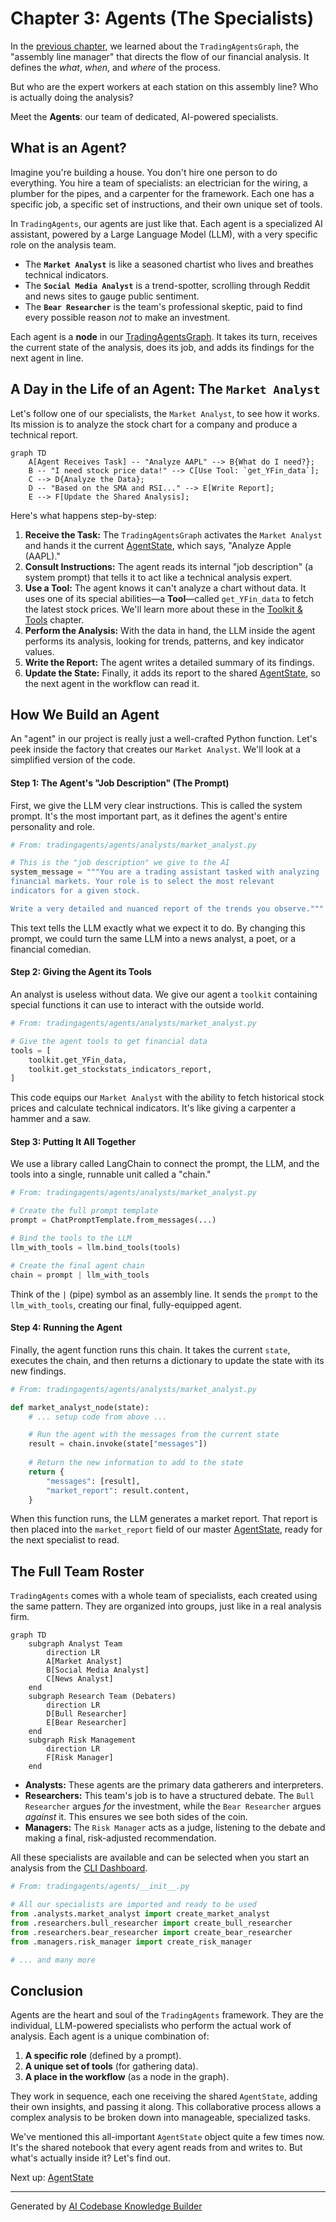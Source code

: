 # Chapter 3: Agents (The Specialists)

In the [previous chapter](02_tradingagentsgraph_.md), we learned about the `TradingAgentsGraph`, the "assembly line manager" that directs the flow of our financial analysis. It defines the *what*, *when*, and *where* of the process.

But who are the expert workers at each station on this assembly line? Who is actually doing the analysis?

Meet the **Agents**: our team of dedicated, AI-powered specialists.

## What is an Agent?

Imagine you're building a house. You don't hire one person to do everything. You hire a team of specialists: an electrician for the wiring, a plumber for the pipes, and a carpenter for the framework. Each one has a specific job, a specific set of instructions, and their own unique set of tools.

In `TradingAgents`, our agents are just like that. Each agent is a specialized AI assistant, powered by a Large Language Model (LLM), with a very specific role on the analysis team.

*   The **`Market Analyst`** is like a seasoned chartist who lives and breathes technical indicators.
*   The **`Social Media Analyst`** is a trend-spotter, scrolling through Reddit and news sites to gauge public sentiment.
*   The **`Bear Researcher`** is the team's professional skeptic, paid to find every possible reason *not* to make an investment.

Each agent is a **node** in our [TradingAgentsGraph](02_tradingagentsgraph_.md). It takes its turn, receives the current state of the analysis, does its job, and adds its findings for the next agent in line.

## A Day in the Life of an Agent: The `Market Analyst`

Let's follow one of our specialists, the `Market Analyst`, to see how it works. Its mission is to analyze the stock chart for a company and produce a technical report.

```mermaid
graph TD
    A[Agent Receives Task] -- "Analyze AAPL" --> B{What do I need?};
    B -- "I need stock price data!" --> C[Use Tool: `get_YFin_data`];
    C --> D{Analyze the Data};
    D -- "Based on the SMA and RSI..." --> E[Write Report];
    E --> F[Update the Shared Analysis];
```

Here's what happens step-by-step:

1.  **Receive the Task:** The `TradingAgentsGraph` activates the `Market Analyst` and hands it the current [AgentState](04_agentstate_.md), which says, "Analyze Apple (AAPL)."
2.  **Consult Instructions:** The agent reads its internal "job description" (a system prompt) that tells it to act like a technical analysis expert.
3.  **Use a Tool:** The agent knows it can't analyze a chart without data. It uses one of its special abilities—a **Tool**—called `get_YFin_data` to fetch the latest stock prices. We'll learn more about these in the [Toolkit & Tools](05_toolkit___tools_.md) chapter.
4.  **Perform the Analysis:** With the data in hand, the LLM inside the agent performs its analysis, looking for trends, patterns, and key indicator values.
5.  **Write the Report:** The agent writes a detailed summary of its findings.
6.  **Update the State:** Finally, it adds its report to the shared [AgentState](04_agentstate_.md), so the next agent in the workflow can read it.

## How We Build an Agent

An "agent" in our project is really just a well-crafted Python function. Let's peek inside the factory that creates our `Market Analyst`. We'll look at a simplified version of the code.

#### Step 1: The Agent's "Job Description" (The Prompt)

First, we give the LLM very clear instructions. This is called the system prompt. It's the most important part, as it defines the agent's entire personality and role.

```python
# From: tradingagents/agents/analysts/market_analyst.py

# This is the "job description" we give to the AI
system_message = """You are a trading assistant tasked with analyzing
financial markets. Your role is to select the most relevant 
indicators for a given stock.

Write a very detailed and nuanced report of the trends you observe."""
```
This text tells the LLM exactly what we expect it to do. By changing this prompt, we could turn the same LLM into a news analyst, a poet, or a financial comedian.

#### Step 2: Giving the Agent its Tools

An analyst is useless without data. We give our agent a `toolkit` containing special functions it can use to interact with the outside world.

```python
# From: tradingagents/agents/analysts/market_analyst.py

# Give the agent tools to get financial data
tools = [
    toolkit.get_YFin_data,
    toolkit.get_stockstats_indicators_report,
]
```
This code equips our `Market Analyst` with the ability to fetch historical stock prices and calculate technical indicators. It's like giving a carpenter a hammer and a saw.

#### Step 3: Putting It All Together

We use a library called LangChain to connect the prompt, the LLM, and the tools into a single, runnable unit called a "chain."

```python
# From: tradingagents/agents/analysts/market_analyst.py

# Create the full prompt template
prompt = ChatPromptTemplate.from_messages(...)

# Bind the tools to the LLM
llm_with_tools = llm.bind_tools(tools)

# Create the final agent chain
chain = prompt | llm_with_tools
```
Think of the `|` (pipe) symbol as an assembly line. It sends the `prompt` to the `llm_with_tools`, creating our final, fully-equipped agent.

#### Step 4: Running the Agent

Finally, the agent function runs this chain. It takes the current `state`, executes the chain, and then returns a dictionary to update the state with its new findings.

```python
# From: tradingagents/agents/analysts/market_analyst.py

def market_analyst_node(state):
    # ... setup code from above ...

    # Run the agent with the messages from the current state
    result = chain.invoke(state["messages"])
   
    # Return the new information to add to the state
    return {
        "messages": [result],
        "market_report": result.content,
    }
```
When this function runs, the LLM generates a market report. That report is then placed into the `market_report` field of our master [AgentState](04_agentstate_.md), ready for the next specialist to read.

## The Full Team Roster

`TradingAgents` comes with a whole team of specialists, each created using the same pattern. They are organized into groups, just like in a real analysis firm.

```mermaid
graph TD
    subgraph Analyst Team
        direction LR
        A[Market Analyst]
        B[Social Media Analyst]
        C[News Analyst]
    end
    subgraph Research Team (Debaters)
        direction LR
        D[Bull Researcher]
        E[Bear Researcher]
    end
    subgraph Risk Management
        direction LR
        F[Risk Manager]
    end
```

*   **Analysts:** These agents are the primary data gatherers and interpreters.
*   **Researchers:** This team's job is to have a structured debate. The `Bull Researcher` argues *for* the investment, while the `Bear Researcher` argues *against* it. This ensures we see both sides of the coin.
*   **Managers:** The `Risk Manager` acts as a judge, listening to the debate and making a final, risk-adjusted recommendation.

All these specialists are available and can be selected when you start an analysis from the [CLI Dashboard](01_cli_dashboard_.md).

```python
# From: tradingagents/agents/__init__.py

# All our specialists are imported and ready to be used
from .analysts.market_analyst import create_market_analyst
from .researchers.bull_researcher import create_bull_researcher
from .researchers.bear_researcher import create_bear_researcher
from .managers.risk_manager import create_risk_manager

# ... and many more
```

## Conclusion

Agents are the heart and soul of the `TradingAgents` framework. They are the individual, LLM-powered specialists who perform the actual work of analysis. Each agent is a unique combination of:

1.  **A specific role** (defined by a prompt).
2.  **A unique set of tools** (for gathering data).
3.  **A place in the workflow** (as a node in the graph).

They work in sequence, each one receiving the shared `AgentState`, adding their own insights, and passing it along. This collaborative process allows a complex analysis to be broken down into manageable, specialized tasks.

We've mentioned this all-important `AgentState` object quite a few times now. It's the shared notebook that every agent reads from and writes to. But what's actually inside it? Let's find out.

Next up: [AgentState](04_agentstate_.md)

---

Generated by [AI Codebase Knowledge Builder](https://github.com/The-Pocket/Tutorial-Codebase-Knowledge)